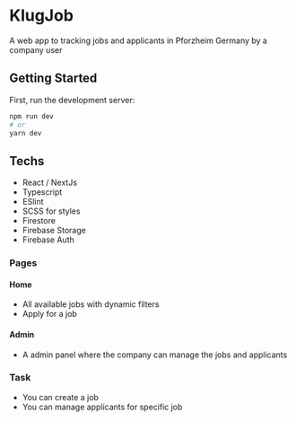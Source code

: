 # KlugJob
A web app to tracking jobs and applicants in Pforzheim Germany by a company user

## Getting Started

First, run the development server:

```bash
npm run dev
# or
yarn dev
```

## Techs
 - React / NextJs
 - Typescript
 - ESlint
 - SCSS for styles
 - Firestore
 - Firebase Storage
 - Firebase Auth

### Pages
#### Home
 - All available jobs with dynamic filters
 - Apply for a job

#### Admin
 - A admin panel where the company can manage the jobs and applicants

### Task
 - You can create a job
 - You can manage applicants for specific job
